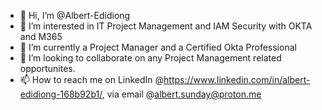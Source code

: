 - 👋 Hi, I’m @Albert-Edidiong
- 👀 I’m interested in IT Project Management and IAM Security with OKTA and M365
- 🌱 I’m currently a Project Manager and a Certified Okta Professional
- 💞️ I’m looking to collaborate on any Project Management related opportunites.
- 📫 How to reach me on LinkedIn @https://www.linkedin.com/in/albert-edidiong-168b92b1/, via email @albert.sunday@proton.me

<!---
Albert-svg/Albert-svg is a ✨ special ✨ repository because its `README.md` (this file) appears on your GitHub profile.
You can click the Preview link to take a look at your changes.
--->
